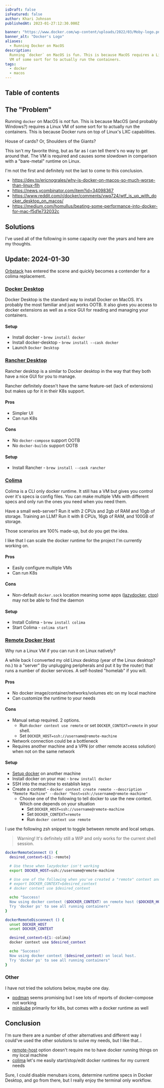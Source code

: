 ```yaml
---
isDraft: false
isFeatured: false
author: Khari Johnson
publishedAt: 2023-01-27:12:30.000Z

banner: "https://www.docker.com/wp-content/uploads/2022/03/Moby-logo.png"
banner_alt: "Docker's Logo"
aliases:
  - Running Docker on MacOS
description:
  Running `docker` on MacOS is fun. This is because MacOS requires a Linux
  VM of some sort for to actually run the containers.
tags:
  - docker
  - macos
---
```


## Table of contents

## The "Problem"

Running `docker` on MacOS is _not_ fun. This is because MacOS (and probably Windows?) requires a Linux
VM of some sort for to actually run the containers. This is because Docker runs on top of Linux's LXC capabilities.

House of cards? Or, Shoulders of the Giants?

This isn't my favorite thing, but as far as I can tell there's no
way to get around that. The VM is required and causes some slowdown in
comparison with a "bare-metal" runtime on Linux.

I'm not the first and definitely not the last to come to this conclusion.

- https://dev.to/ericnograles/why-is-docker-on-macos-so-much-worse-than-linux-flh
- https://news.ycombinator.com/item?id=34098367
- https://www.reddit.com/r/docker/comments/vwq724/wtf_is_up_with_docker_desktop_on_macos/
- https://medium.com/homullus/beating-some-performance-into-docker-for-mac-f5d1e732032c

## Solutions

I've used all of the following in some capacity over the years and
here are my thoughts.

## Update: 2024-01-30

[Orbstack][orbstack] has entered the scene and quickly becomes a contender for a colima replacement.

### [Docker Desktop](docker-desktop)

Docker Desktop is the standard way to install Docker on MacOS.
It's probably the most familiar and just works OOTB.
It also gives you access to docker extensions as well as a nice
GUI for reading and managing your containers.

#### Setup

- Install docker - `brew install docker`
- Install docker-desktop - `brew install --cask docker`
- Launch `Docker Desktop`

### [Rancher Desktop](rancher-desktop)

Rancher desktop is a similar to Docker desktop in the way that they both
have a nice GUI for you to manage.

Rancher definitely doesn't have the same feature-set (lack of extensions)
but makes up for it in their K8s support.

#### Pros

- Simpler UI
- Can run K8s

#### Cons

- No `docker-compose` support OOTB
- No `docker-buildx` support OOTB

#### Setup

- Install Rancher - `brew install --cask rancher`

### [Colima](colima)

Colima is a CLI only docker runtime. It still has a VM but gives you
control over it's specs ia config files. You can make multiple VMs with different specs
and only run the ones you need when you need them.

Have a small web-server? Run it with 2 CPUs and 2gb of RAM and 10gb of storage.
Training an LLM? Run it with 8 CPUs, 16gb of RAM, and 100GB of storage.

Those scenarios are 100% made-up, but do you get the idea.

I like that I can scale the docker runtime for the project I'm currently working on.

#### Pros

- Easily configure multiple VMs
- Can run K8s

#### Cons

- Non-default `docker.sock` location meaning some apps
  ([lazydocker](lazydocker), [ctop](ctop)) may not be able to find the daemon

#### Setup

- Install Colima - `brew install colima`
- Start Colima - `colima start`

### [Remote Docker Host](remote-host)

Why run a Linux VM if you can run it on Linux natively?

A while back I converted my old Linux desktop
(year of the Linux desktop? no.) to a "server"
(by unplugging peripherals and put it by the router) that runs a number
of docker services. A self-hosted "homelab" if you will.

#### Pros

- No docker image/container/networks/volumes etc on my local machine
- Can customize the runtime to your needs

#### Cons

- Manual setup required. 2 options.
  - Run `docker context use remote` or set `DOCKER_CONTEXT=remote` in your shell.
  - Set `DOCKER_HOST=ssh://username@remote-machine`
- Network connection could be a bottleneck
- Requires another machine and a VPN (or other remote access solution) when not on the same network

#### Setup

- [Setup docker](https://docs.docker.com/engine/install/) on another machine
- Install docker on your mac - `brew install docker`
- SSH into the machine to establish keys
- Create a context - `docker context create remote --description "Remote Machine" --docker "host=ssh://username@remote-machine"`
  - Choose one of the following to tell docker to use the new context. Which one depends on your situation
    - Set `DOCKER_HOST=ssh://username@remote-machine`
    - Set `DOCKER_CONTEXT=remote`
    - Run `docker context use remote`

I use the following zsh snippet to toggle between remote and local setups.

> Warning! It's definitely still a WIP and only works for the current shell session.

```bash
dockerRemoteConnect () {
  desired_context=${1:-remote}

  # Use these when lazydocker isn't working
  export DOCKER_HOST=ssh://username@remote-machine

  # Use one of the following when you've created a "remote" context and you aren't worried about lazydocker
  # export DOCKER_CONTEXT=$desired_context
  # docker context use $desired_context

  echo "Success!
  Now using docker context ($DOCKER_CONTEXT) on remote host ($DOCKER_HOST).
  Try 'docker ps' to see all running containers"
}

dockerRemoteDisconnect () {
  unset DOCKER_HOST
  unset DOCKER_CONTEXT

  desired_context=${1:-colima}
  docker context use $desired_context

  echo "Success!
  Now using docker context ($desired_context) on local host.
  Try 'docker ps' to see all running containers"
}
```

### Other

I have not tried the solutions below, maybe one day.

- [podman] seems promising but I see lots of reports of docker-compose not working
- [minikube] primarily for k8s, but comes with a docker runtime as well

## Conclusion

I'm sure there are a number of other alternatives and different way I
could've used the other solutions to solve my needs, but I like that...

- [remote-host] option doesn't require me to have docker running things on my local machine
- [colima] let's me easily start/stop/edit docker runtimes for my current needs

Sure, I could disable menubars icons, determine runtime specs in Docker Desktop,
and go from there, but I really enjoy the terminal only workflow.

[rancher-desktop]: https://rancherdesktop.io
[docker-desktop]: https://www.docker.com/products/docker-desktop
[docker-extensions]: https://docs.docker.com/desktop/extensions
[podman]: https://podman.io
[colima]: https://github.com/abiosoft/colima
[remote-host]: https://www.docker.com/blog/how-to-deploy-on-remote-docker-hosts-with-docker-compose
[minikube]: https://minikube.sigs.k8s.io/docs
[lazydocker]: https://github.com/jesseduffield/lazydocker
[ctop]: https://ctop.sh
[orbstack]: https://orbstack.dev
